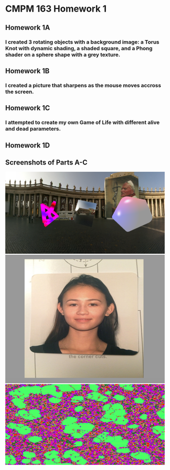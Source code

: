 # CMPM 163 Homework 1



## Homework 1A
### I created 3 rotating objects with a background image: a Torus Knot with dynamic shading, a shaded square, and a Phong shader on a sphere shape with a grey texture.

## Homework 1B
### I created a picture that sharpens as the mouse moves accross the screen.

## Homework 1C
### I attempted to create my own Game of Life with different alive and dead parameters.

## Homework 1D

## Screenshots of Parts A-C
![alt text](https://github.com/rdtrail/CMPM163-HW1/blob/master/Screen%20Shot%202018-01-27%20at%209.13.04%20PM.png)
![alt text](https://github.com/rdtrail/CMPM163-HW1/blob/master/Screen%20Shot%202018-01-27%20at%209.13.16%20PM.png)
![alt text](https://github.com/rdtrail/CMPM163-HW1/blob/master/Screen%20Shot%202018-01-27%20at%2011.54.39%20PM.png)
